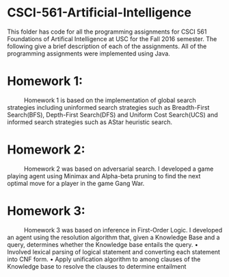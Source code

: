 # CSCI-561-Artificial-Intelligence

This folder has code for all the programming assignments for CSCI 561 Foundations of Artifical Intelligence at USC for the Fall 2016 semester. The following give a brief description of each of the assignments. All of the programming assignments were implemented using Java. 

# Homework 1:
            Homework 1 is based on the implementation of global search strategies including uninformed search strategies such as Breadth-First Search(BFS), Depth-First Search(DFS) and Uniform Cost Search(UCS) and informed search strategies such as AStar heuristic search.
            
# Homework 2:
            Homework 2 was based on adversarial search. I developed a game playing agent using Minimax and Alpha-beta pruning to find the next optimal move for a player in the game Gang War.
            
# Homework 3:
            Homework 3 was based on inference in First-Order Logic. I developed an agent using the resolution algorithm that, given a Knowledge Base and a query, determines whether the Knowledge base entails the query.
            •	Involved lexical parsing of logical statement and converting each statement into CNF form. 
            •	Apply unification algorithm to among clauses of the Knowledge base to resolve the clauses to determine entailment
